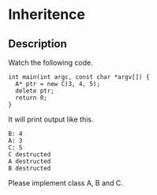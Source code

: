 # Inheritence
## Description
Watch the following code.

```
int main(int argc, const char *argv[]) {  
  A* ptr = new C(3, 4, 5);  
  delete ptr;  
  return 0;  
}  
```

It will print output like this.

```
B: 4  
A: 3  
C: 5  
C destructed  
A destructed  
B destructed  
```

Please implement class A, B and C.
